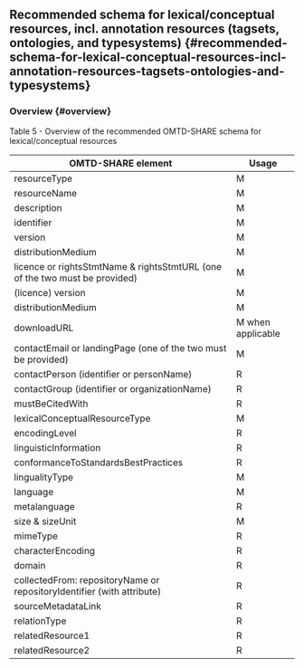 ## ​Recommended schema for ​lexical/conceptual resources, incl. annotation resources (tagsets, ontologies, and typesystems) {#recommended-schema-for-lexical-conceptual-resources-incl-annotation-resources-tagsets-ontologies-and-typesystems}

### Overview {#overview}

Table 5 - Overview of the recommended OMTD-SHARE schema for lexical/conceptual resources

| OMTD-SHARE element | Usage |
| --- | --- |
| resourceType | M |
| resourceName | M |
| description | M |
| identifier | M |
| version | M |
| distributionMedium | M |
| licence or rightsStmtName &amp; rightsStmtURL (one of the two must be provided) | M |
| (licence) version | M |
| distributionMedium | M |
| downloadURL | M when applicable |
| contactEmail or landingPage (one of the two must be provided) | M |
| contactPerson (identifier or personName) | R |
| contactGroup (identifier or organizationName) | R |
| mustBeCitedWith | R |
| lexicalConceptualResourceType | M |
| encodingLevel | R |
| linguisticInformation | R |
| conformanceToStandardsBestPractices | R |
| lingualityType | M |
| language | M |
| metalanguage | R |
| size &amp; sizeUnit | M |
| mimeType | R |
| characterEncoding | R |
| domain | R |
| collectedFrom: repositoryName or repositoryIdentifier (with attribute) | R |
| sourceMetadataLink | R |
| relationType | R |
| relatedResource1 | R |
| relatedResource2 | R |